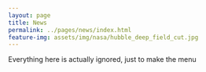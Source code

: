 ```yaml
---
layout: page
title: News
permalink: ../pages/news/index.html
feature-img: assets/img/nasa/hubble_deep_field_cut.jpg
---
```


Everything here is actually ignored, just to make the menu